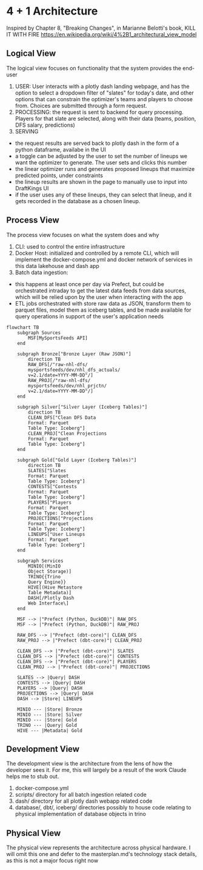 # 4 + 1 Architecture

Inspired by Chapter 8, "Breaking Changes", in Marianne Belotti's book, KILL IT WITH FIRE
https://en.wikipedia.org/wiki/4%2B1_architectural_view_model

## Logical View

The logical view focuses on functionality that the system provides the end-user

1. USER: User interacts with a plotly dash landing webpage, and has the option to select a dropdown filter of "slates" for today's date, and other options that can constrain the optimizer's teams and players to choose from. Choices are submitted through a form request.
2. PROCESSING: the request is sent to backend for query processing. Players for that slate are selected, along with their data (teams, position, DFS salary, predictions)
3. SERVING
 - the request results are served back to plotly dash in the form of a python dataframe, availabe in the UI
 - a toggle can be adjusted by the user to set the number of lineups we want the optimizer to generate. The user sets and clicks this number
 - the linear optimizer runs and generates proposed lineups that maximize predicted points, under constraints
 - the lineup results are shown in the page to manually use to input into DraftKings UI
 - if the user uses any of these lineups, they can select that lineup, and it gets recorded in the database as a chosen lineup.
 
## Process View

The process view focuses on what the system does and why

1. CLI: used to control the entire infrastructure
2. Docker Host: initialized and controlled by a remote CLI, which will implement the docker-compose.yml and docker network of services in this data lakehouse and dash app
3. Batch data ingestion: 
 - this happens at least once per day via Prefect, but could be orchestrated intraday to get the latest data feeds from data sources, which will be relied upon by the user when interacting with the app
 - ETL jobs orchestrated with store raw data as JSON, transform them to parquet files, model them as iceberg tables, and be made available for query operations in support of the user's application needs

```mermaid
flowchart TB
    subgraph Sources
        MSF[MySportsFeeds API]
    end

    subgraph Bronze["Bronze Layer (Raw JSON)"]
        direction TB
        RAW_DFS[/"raw-nhl-dfs/
        mysportsfeeds/dev/nhl_dfs_actuals/
        v=2.1/date=YYYY-MM-DD"/]
        RAW_PROJ[/"raw-nhl-dfs/
        mysportsfeeds/dev/nhl_prjctn/
        v=2.1/date=YYYY-MM-DD"/]
    end

    subgraph Silver["Silver Layer (Iceberg Tables)"]
        direction TB
        CLEAN_DFS["Clean DFS Data
        Format: Parquet
        Table Type: Iceberg"]
        CLEAN_PROJ["Clean Projections
        Format: Parquet
        Table Type: Iceberg"]
    end

    subgraph Gold["Gold Layer (Iceberg Tables)"]
        direction TB
        SLATES["Slates
        Format: Parquet
        Table Type: Iceberg"]
        CONTESTS["Contests
        Format: Parquet
        Table Type: Iceberg"]
        PLAYERS["Players
        Format: Parquet
        Table Type: Iceberg"]
        PROJECTIONS["Projections
        Format: Parquet
        Table Type: Iceberg"]
        LINEUPS["User Lineups
        Format: Parquet
        Table Type: Iceberg"]
    end

    subgraph Services
        MINIO[(MinIO
        Object Storage)]
        TRINO{{Trino
        Query Engine}}
        HIVE[(Hive Metastore
        Table Metadata)]
        DASH[/Plotly Dash
        Web Interface\]
    end

    MSF --> |"Prefect (Python, DuckDB)"| RAW_DFS
    MSF --> |"Prefect (Python, DuckDB)"| RAW_PROJ

    RAW_DFS --> |"Prefect (dbt-core)"| CLEAN_DFS
    RAW_PROJ --> |"Prefect (dbt-core)"| CLEAN_PROJ

    CLEAN_DFS --> |"Prefect (dbt-core)"| SLATES
    CLEAN_DFS --> |"Prefect (dbt-core)"| CONTESTS
    CLEAN_DFS --> |"Prefect (dbt-core)"| PLAYERS
    CLEAN_PROJ --> |"Prefect (dbt-core)"| PROJECTIONS
    
    SLATES --> |Query| DASH
    CONTESTS --> |Query| DASH
    PLAYERS --> |Query| DASH
    PROJECTIONS --> |Query| DASH
    DASH --> |Store| LINEUPS

    MINIO --- |Store| Bronze
    MINIO --- |Store| Silver
    MINIO --- |Store| Gold
    TRINO --- |Query| Gold
    HIVE --- |Metadata| Gold

```

## Development View

The development view is the architecture from the lens of how the developer sees it. For me, this will largely be a result of the work Claude helps me to stub out.

1. docker-compose.yml
2. scripts/ directory for all batch ingestion related code
3. dash/ directory for all plotly dash webapp related code
4. database/, dbt/, iceberg/ directories possibly to house code relating to physical implementation of database objects in trino

## Physical View

The physical view represents the architecture across physical hardware. I will omit this one and defer to the masterplan.md's technology stack details, as this is not a major focus right now